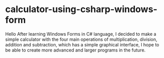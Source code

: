 # calculator-using-csharp-windows-form

Hello
After learning Windows Forms in C# language, I decided to make a simple calculator with the four main operations of multiplication, division, addition and subtraction, which has a simple graphical interface, I hope to be able to create more advanced and larger programs in the future.

